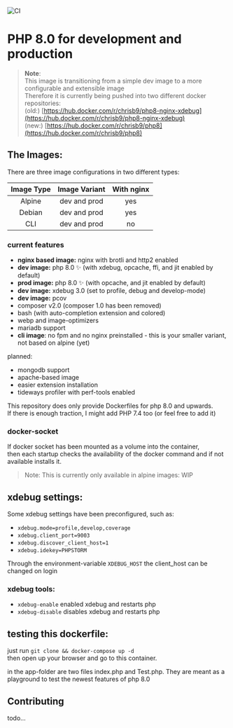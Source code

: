 ![CI](https://github.com/ChrisB9/php8-xdebug/workflows/CI/badge.svg?branch=main)

# PHP 8.0 for development and production

> **Note**:  
> This image is transitioning from a simple dev image to a more configurable and extensible image  
> Therefore it is currently being pushed into two different docker repositories:  
> (old:) [https://hub.docker.com/r/chrisb9/php8-nginx-xdebug](https://hub.docker.com/r/chrisb9/php8-nginx-xdebug)  
> (new:) [https://hub.docker.com/r/chrisb9/php8](https://hub.docker.com/r/chrisb9/php8)  

## The Images:

There are three image configurations in two different types:

| Image Type | Image Variant | With nginx |
|:----------:|:-------------:|:----------:|
| Alpine     | dev and prod  |     yes    |
| Debian     | dev and prod  |     yes    |
| CLI        | dev and prod  |      no    |

### current features

- **nginx based image:** nginx with brotli and http2 enabled
- **dev image:** php 8.0 ✨ (with xdebug, opcache, ffi, and jit enabled by default)
- **prod image:** php 8.0 ✨ (with opcache, and jit enabled by default)
- **dev image:** xdebug 3.0 (set to profile, debug and develop-mode)
- **dev image:** pcov
- composer v2.0 (composer 1.0 has been removed)
- bash (with auto-completion extension and colored)
- webp and image-optimizers
- mariadb support
- **cli image**: no fpm and no nginx preinstalled - this is your smaller variant, not based on alpine (yet)

planned:
- mongodb support
- apache-based image
- easier extension installation
- tideways profiler with perf-tools enabled

This repository does only provide Dockerfiles for php 8.0 and upwards.  
If there is enough traction, I might add PHP 7.4 too (or feel free to add it)

### docker-socket

If docker socket has been mounted as a volume into the container,  
then each startup checks the availability of the docker command and if not available installs it.
> Note: This is currently only available in alpine images: WIP

## xdebug settings:

Some xdebug settings have been preconfigured, such as:
- `xdebug.mode=profile,develop,coverage`
- `xdebug.client_port=9003`
- `xdebug.discover_client_host=1`
- `xdebug.idekey=PHPSTORM`

Through the environment-variable `XDEBUG_HOST` the client_host can be changed on login

### xdebug tools:
- `xdebug-enable` enabled xdebug and restarts php
- `xdebug-disable` disables xdebug and restarts php

## testing this dockerfile:

just run `git clone && docker-compose up -d` <br />
then open up your browser and go to this container.

in the app-folder are two files index.php and Test.php.
They are meant as a playground to test the newest features of php 8.0

## Contributing

todo...

